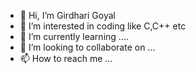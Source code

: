- 👋 Hi, I’m Girdhari Goyal
- 👀 I’m interested in coding like C,C++ etc
- 🌱 I’m currently learning ....
- 💞️ I’m looking to collaborate on ...
- 📫 How to reach me ...

<!---
Giri231/Giri231 is a ✨ special ✨ repository because its `README.md` (this file) appears on your GitHub profile.
You can click the Preview link to take a look at your changes.
--->
